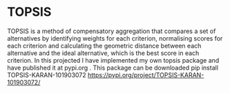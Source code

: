 # TOPSIS
TOPSIS is a method of compensatory aggregation that compares a set of alternatives by identifying weights for each criterion, normalising scores for each criterion and calculating the geometric distance between each alternative and the ideal alternative, which is the best score in each criterion.
In this projected I have implemented my own topsis package and have published it at pypi.org .
This package can be downloaded
pip install TOPSIS-KARAN-101903072
https://pypi.org/project/TOPSIS-KARAN-101903072/
